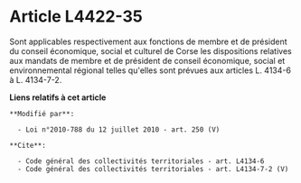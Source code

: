 # Article L4422-35

Sont applicables respectivement aux fonctions de membre et de président du conseil économique, social et culturel de Corse
les dispositions relatives aux mandats de membre et de président de conseil économique, social et environnemental régional
telles qu'elles sont prévues aux articles L. 4134-6  à L. 4134-7-2.

**Liens relatifs à cet article**

	**Modifié par**:

	  - Loi n°2010-788 du 12 juillet 2010 - art. 250 (V)

	**Cite**:

	  - Code général des collectivités territoriales - art. L4134-6
	  - Code général des collectivités territoriales - art. L4134-7-2 (V)
